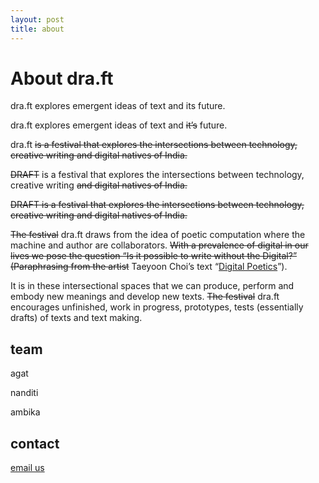 ```yaml
---
layout: post
title: about
---
```


# About dra.ft

dra.ft explores emergent ideas of text and its future. 

dra.ft explores emergent ideas of text and ~~it’s~~ future. 

dra.ft ~~is a festival that explores the intersections between technology, creative writing and digital natives of India.~~

~~DRAFT~~ is a festival that explores the intersections between technology, creative writing ~~and digital natives of India.~~

~~DRAFT is a festival that explores the intersections between technology, creative writing and digital natives of India.~~

 ~~The festival~~ dra.ft draws from the idea of poetic computation where the machine and author are collaborators. ~~With a prevalence of digital in our lives we pose the question “Is it possible to write without the Digital?” (Paraphrasing from the artist~~ Taeyoon Choi’s text “[Digital Poetics](http://taeyoonchoi.com/poetic-computation/digital-poetics/)”). 

It is in these intersectional spaces that we can produce, perform and embody new meanings and develop new texts. ~~The festival~~ dra.ft encourages unfinished, work in progress, prototypes, tests (essentially drafts) of texts and text making.

## team
agat

nanditi

ambika

## contact
[email us](mailto:dra.ft.festival@gmail.com)
